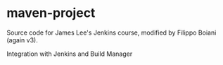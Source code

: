 # maven-project
Source code for James Lee's Jenkins course, modified by Filippo Boiani (again v3). 

Integration with Jenkins and Build Manager
